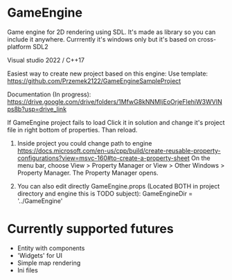 # GameEngine

Game engine for 2D rendering using SDL.
It's made as library so you can include it anywhere.
Currrently it's windows only but it's based on cross-platform SDL2

Visual studio 2022 / C++17

Easiest way to create new project based on this engine:
Use template:	https://github.com/Przemek2122/GameEngineSampleProject

Documentation (In progress):
https://drive.google.com/drive/folders/1MfwG8kNNMIjEoOrjeFlehiW3WVINps8b?usp=drive_link

If GameEngine project fails to load Click it in solution and change it's project file in right bottom of properties. Than reload.
1.	Inside project you could change path to engine 
	https://docs.microsoft.com/en-us/cpp/build/create-reusable-property-configurations?view=msvc-160#to-create-a-property-sheet
	On the menu bar, choose View > Property Manager or View > Other Windows > Property Manager. The Property Manager opens.

2.	You can also edit directly GameEngine.props (Located BOTH in project directory and engine this is TODO subject):
	GameEngineDir = '../GameEngine'

# Currently supported futures
 - Entity with components
 - 'Widgets' for UI
 - Simple map rendering
 - Ini files

